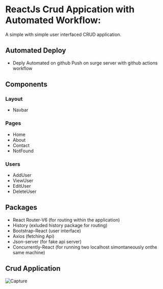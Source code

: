  # ReactJs Crud Appication with Automated Workflow:
 A simple with simple user interfaced CRUD application.
 
 ## Automated Deploy
 - Deply Automated on github Push on surge server with github actions workflow
 
 ## Components
 
 ### Layout
 - Navbar
 
 ### Pages
 - Home
 - About
 - Contact
 - NotFound
 
 ### Users
 - AddUser
 - ViewUser
 - EditUser
 - DeleteUser
 
 ## Packages
 - React Router-V6 (for routing within the application)
 - History (exluded history package for routing)
 - Bootstrap-React (user interface)
 - Axios (fetching Api)
 - Json-server (for fake api server)
 - Concurrently-React (for running two localhost simontaneously onthe same machine)
 
 ## Crud Application
 ![Capture](https://user-images.githubusercontent.com/55051250/91601740-99e30100-e983-11ea-8815-97325181fd4d.JPG)

 
 
